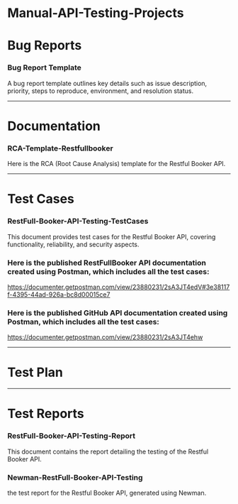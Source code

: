 # Manual-API-Testing-Projects

# Bug Reports
 
 ### Bug Report Template
 A bug report template outlines key details such as issue description, 
 priority, steps to reproduce, environment, and resolution status.

_____________________________________________________________________________________

# Documentation
### RCA-Template-Restfullbooker
Here is the RCA (Root Cause Analysis) template for the Restful Booker API.

 _____________________________________________________________________________________

# Test Cases



 ### RestFull-Booker-API-Testing-TestCases
 This document provides  test cases for the Restful Booker API, covering functionality, reliability, and security aspects.

### Here is the published  RestFullBooker API documentation created using Postman, which includes all the test cases:
https://documenter.getpostman.com/view/23880231/2sA3JT4edV#3e38117f-4395-44ad-926a-bc8d00015ce7

### Here is the published  GitHub API documentation created using Postman, which includes all the test cases:
 https://documenter.getpostman.com/view/23880231/2sA3JT4ehw
 
_____________________________________________________________________________________

# Test Plan


_____________________________________________________________________________________
  
# Test Reports

  ### RestFull-Booker-API-Testing-Report
  This document contains the report detailing the testing of the Restful Booker API.
  
  ### Newman-RestFull-Booker-API-Testing
  the test report for the Restful Booker API, generated using Newman.
